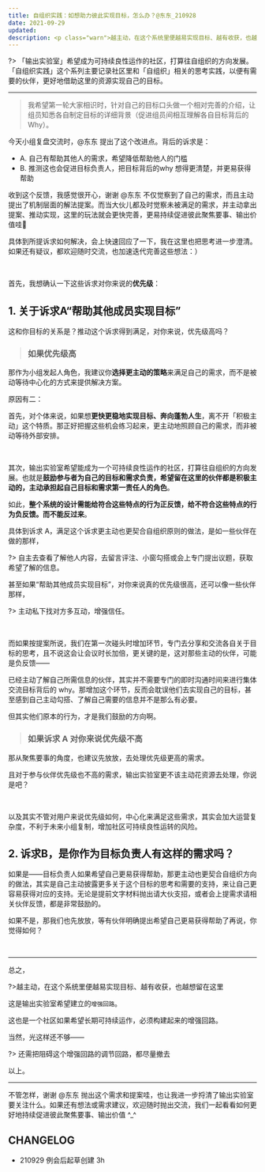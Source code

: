```yaml
---
title: 自组织实践：如想助力彼此实现目标，怎么办？@东东_210928
date: 2021-09-29
updated: 
description: <p class="warn">越主动，在这个系统里便越易实现目标、越有收获，也越想留在这里</p><p>这是输出实验室希望建立的<code>增强回路</code>。</p><p>这也是一个社区如果希望长期可持续运作，必须构建起来的增强回路。</p><p>当然，光这样还不够——</p><p class="warn">还需把阻碍这个增强回路的调节回路，都尽量撤去</p>
---
```


?> 「输出实验室」希望成为可持续良性运作的社区，打算往自组织的方向发展。「自组织实践」这个系列主要记录社区里和「自组织」相关的思考实践，以便有需要的伙伴，更好地借助这里的资源实现自己的目标。

---

> 我希望第一轮大家相识时，针对自己的目标口头做一个相对完善的介绍，让组员知悉各自制定目标的详细背景（促进组员间相互理解各自目标背后的Why）。

今天小组复盘交流时，@东东 提出了这个改进点。背后的诉求是： 
- A. 自己有帮助其他人的需求，希望降低帮助他人的门槛 
- B. 推测这也会促进目标负责人，把目标背后的why 想得更清楚，并更易获得帮助


收到这个反馈，我感觉很开心，谢谢 @东东 不仅觉察到了自己的需求，而且主动提出了机制层面的解法提案。而当大伙儿都及时觉察未被满足的需求，并主动拿出提案、推动实现，这里的玩法就会更快完善，更易持续促进彼此聚焦要事、输出价值哇🤩


具体到所提诉求如何解决，会上快速回应了一下，我在这里也把思考进一步澄清。如果还有疑议，都欢迎随时交流，也加速迭代完善这些想法：）

<br> 

首先，我想确认一下这些诉求对你来说的**优先级**：

## 1. 关于诉求A“帮助其他成员实现目标”

这和你目标的关系是？推动这个诉求得到满足，对你来说，优先级高吗？

> ### 如果优先级高

那作为小组发起人角色，我建议你**选择更主动的策略**来满足自己的需求，而不是被动等待中心化的方式来提供解决方案。

原因有二：

首先，对个体来说，如果想**更快更稳地实现目标、奔向蓬勃人生**，离不开「积极主动」这个特质。那正好把握这些机会练习起来，更主动地照顾自己的需求，而非被动等待外部安排。

<br> 

其次，输出实验室希望能成为一个可持续良性运作的社区，打算往自组织的方向发展。也就是**鼓励参与者为自己的目标和需求负责，希望留在这里的伙伴都是积极主动的，主动承担起自己目标和需求第一责任人的角色**。

如此，**整个系统的设计需能给符合这些特点的行为正反馈，给不符合这些特点的行为负反馈。而不能反过来**。


具体到诉求 A，满足这个诉求更主动也更契合自组织原则的做法，是如一些伙伴在做的那样，

?> 自主去查看了解他人内容，去留言评注、小窗勾搭或会上专门提出议题，获取希望了解的信息。

甚至如果“帮助其他成员实现目标”，对你来说真的优先级很高，还可以像一些伙伴那样，

?> 主动私下找对方多互动，增强信任。

<br> 

而如果按提案所说，我们在第一次碰头时增加环节，专门去分享和交流各自关于目标的思考，且不说这会让会议时长加倍，更关键的是，这对那些主动的伙伴，可能是负反馈——

已经主动了解自己所需信息的伙伴，其实并不需要专门的即时沟通时间来进行集体交流目标背后的 why。那增加这个环节，反而会耽误他们去实现自己的目标，甚至感到自己主动勾搭、了解自己需要的信息并不是那么有必要。

但其实他们原本的行为，才是我们鼓励的方向啊。



> ### 如果诉求 A 对你来说优先级不高

那从聚焦要事的角度，也建议先放放，去处理优先级更高的需求。

且对于参与伙伴优先级也不高的需求，输出实验室更不该主动花资源去处理，你说是吧？


<br> 

以及其实不管对用户来说优先级如何，中心化来满足这些需求，其实会加大运营复杂度，不利于未来小组复制，增加社区可持续良性运转的风险。



## 2. 诉求B，是你作为目标负责人有这样的需求吗？

如果是——目标负责人如果希望自己更易获得帮助，那更主动也更契合自组织方向的做法，其实是自己主动披露更多关于这个目标的思考和需要的支持，来让自己更容易获得对应的支持。无论是提前文字材料抛出请大伙支招，或者会上提需求请相关伙伴反馈，都是非常鼓励的。

如果不是，那我们也先放放，等有伙伴明确提出希望自己更易获得帮助了再说，你觉得如何？

<br> 

---

总之，

?>越主动，在这个系统里便越易实现目标、越有收获，也越想留在这里

这是输出实验室希望建立的`增强回路`。

这也是一个社区如果希望长期可持续运作，必须构建起来的增强回路。

当然，光这样还不够——

?> 还需把阻碍这个增强回路的调节回路，都尽量撤去


以上。

---

不管怎样，谢谢 @东东 抛出这个需求和提案哇，也让我进一步捋清了输出实验室要关注什么。如果还有想法或需求建议，欢迎随时抛出交流，我们一起看看如何更好地持续促进彼此聚焦要事、输出价值 ^_^


## CHANGELOG 

- 210929 例会后起草创建 3h 
